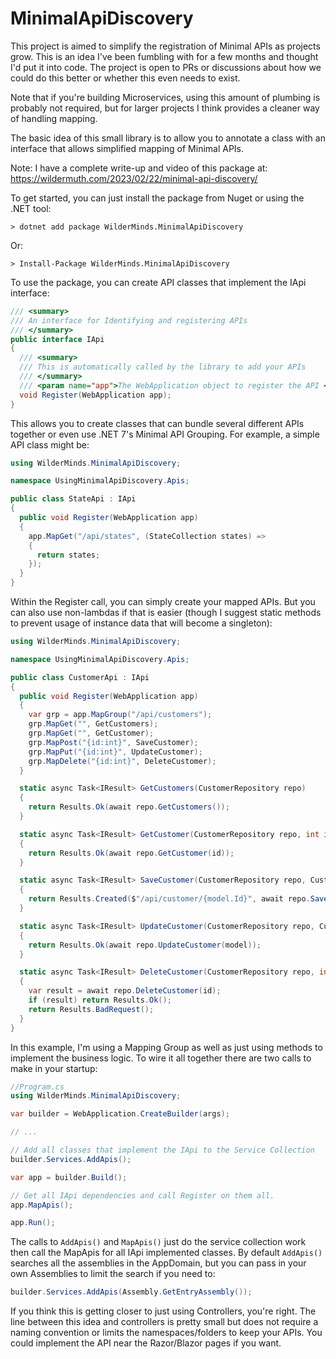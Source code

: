 # MinimalApiDiscovery

This project is aimed to simplify the registration of Minimal APIs 
as projects grow. This is an idea I've been fumbling with for a few 
months and thought I'd put it into code. The project is open to PRs 
or discussions about how we could do this better or whether this 
even needs to exist. 

Note that if you're building Microservices, using this amount of 
plumbing is probably not required, but for larger projects I think 
provides a cleaner way of handling mapping.

The basic idea of this small library is to allow you to annotate 
a class with an interface that allows simplified mapping of Minimal APIs.

Note: I have a complete write-up and video of this package at: https://wildermuth.com/2023/02/22/minimal-api-discovery/

To get started, you can just install the package from Nuget or using the .NET tool:

```
> dotnet add package WilderMinds.MinimalApiDiscovery
```

Or:

```
> Install-Package WilderMinds.MinimalApiDiscovery
```

To use the package, you can create API classes that implement the IApi interface:

```csharp
/// <summary>
/// An interface for Identifying and registering APIs
/// </summary>
public interface IApi
{
  /// <summary>
  /// This is automatically called by the library to add your APIs
  /// </summary>
  /// <param name="app">The WebApplication object to register the API </param>
  void Register(WebApplication app);
}
```

This allows you to create classes that can bundle several different APIs together or even use .NET 7's Minimal API Grouping. For example, a simple API class might be:

```csharp
using WilderMinds.MinimalApiDiscovery;

namespace UsingMinimalApiDiscovery.Apis;

public class StateApi : IApi
{
  public void Register(WebApplication app)
  {
    app.MapGet("/api/states", (StateCollection states) =>
    {
      return states;
    });
  }
}
```

Within the Register call, you can simply create your mapped APIs. But 
you can also use non-lambdas if that is easier (though I suggest static methods
to prevent usage of instance data that will become a singleton):

```csharp
using WilderMinds.MinimalApiDiscovery;

namespace UsingMinimalApiDiscovery.Apis;

public class CustomerApi : IApi
{
  public void Register(WebApplication app)
  {
    var grp = app.MapGroup("/api/customers");
    grp.MapGet("", GetCustomers);
    grp.MapGet("", GetCustomer);
    grp.MapPost("{id:int}", SaveCustomer);
    grp.MapPut("{id:int}", UpdateCustomer);
    grp.MapDelete("{id:int}", DeleteCustomer);
  }

  static async Task<IResult> GetCustomers(CustomerRepository repo)
  {
    return Results.Ok(await repo.GetCustomers());
  }

  static async Task<IResult> GetCustomer(CustomerRepository repo, int id)
  {
    return Results.Ok(await repo.GetCustomer(id));
  }

  static async Task<IResult> SaveCustomer(CustomerRepository repo, Customer model)
  {
    return Results.Created($"/api/customer/{model.Id}", await repo.SaveCustomer(model));
  }

  static async Task<IResult> UpdateCustomer(CustomerRepository repo, Customer model)
  {
    return Results.Ok(await repo.UpdateCustomer(model));
  }

  static async Task<IResult> DeleteCustomer(CustomerRepository repo, int id)
  {
    var result = await repo.DeleteCustomer(id);
    if (result) return Results.Ok();
    return Results.BadRequest();
  }
}
```

In this example, I'm using a Mapping Group as well as just using methods to implement the business logic. To wire it all together there are two calls to make in your startup:

```csharp
//Program.cs
using WilderMinds.MinimalApiDiscovery;

var builder = WebApplication.CreateBuilder(args);

// ...

// Add all classes that implement the IApi to the Service Collection
builder.Services.AddApis();

var app = builder.Build();

// Get all IApi dependencies and call Register on them all.
app.MapApis();

app.Run();
```

The calls to `AddApis()` and `MapApis()` just do the service collection work then call the MapApis for all IApi implemented classes. By default `AddApis()` searches all the assemblies in the AppDomain, but you can pass in your own Assemblies to limit the search if you need to:

```csharp
builder.Services.AddApis(Assembly.GetEntryAssembly());
```

If you think this is getting closer to just using Controllers, you're right. The line between this idea and controllers is pretty small but does not require a naming convention or limits the namespaces/folders to keep your APIs. You could implement the API near the Razor/Blazor pages if you want. 

